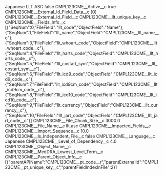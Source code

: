 <?xml version="1.0" encoding="UTF-8"?>
<CustomMetadata xmlns="http://soap.sforce.com/2006/04/metadata" xmlns:xsi="http://www.w3.org/2001/XMLSchema-instance" xmlns:xsd="http://www.w3.org/2001/XMLSchema">
    <label>Japanese LLT ASC</label>
    <protected>false</protected>
    <values>
        <field>CMPL123CME__Active__c</field>
        <value xsi:type="xsd:boolean">true</value>
    </values>
    <values>
        <field>CMPL123CME__External_Id_Field_Data__c</field>
        <value xsi:type="xsd:string">[0]</value>
    </values>
    <values>
        <field>CMPL123CME__External_Id_Field__c</field>
        <value xsi:type="xsd:string">CMPL123CME__llt_unique_key__c</value>
    </values>
    <values>
        <field>CMPL123CME__Fields_Info__c</field>
        <value xsi:type="xsd:string">[{&quot;SeqNum&quot;:0,&quot;FileField&quot;:&quot;llt_code&quot;,&quot;ObjectField&quot;:&quot;Name&quot;},
{&quot;SeqNum&quot;:1,&quot;FileField&quot;:&quot;llt_name&quot;,&quot;ObjectField&quot;:&quot;CMPL123CME__llt_name__c&quot;},
{&quot;SeqNum&quot;:3,&quot;FileField&quot;:&quot;llt_whoart_code&quot;,&quot;ObjectField&quot;:&quot;CMPL123CME__llt_whoart_code__c&quot;},
{&quot;SeqNum&quot;:4,&quot;FileField&quot;:&quot;llt_harts_code&quot;,&quot;ObjectField&quot;:&quot;CMPL123CME__llt_harts_code__c&quot;},
{&quot;SeqNum&quot;:5,&quot;FileField&quot;:&quot;llt_costart_sym&quot;,&quot;ObjectField&quot;:&quot;CMPL123CME__llt_costart_sym__c&quot;},
{&quot;SeqNum&quot;:6,&quot;FileField&quot;:&quot;llt_icd9_code&quot;,&quot;ObjectField&quot;:&quot;CMPL123CME__llt_icd9_code__c&quot;},
{&quot;SeqNum&quot;:7,&quot;FileField&quot;:&quot;llt_icd9cm_code&quot;,&quot;ObjectField&quot;:&quot;CMPL123CME__llt_icd9cm_code__c&quot;},
{&quot;SeqNum&quot;:8,&quot;FileField&quot;:&quot;llt_icd10_code&quot;,&quot;ObjectField&quot;:&quot;CMPL123CME__llt_icd10_code__c&quot;},
{&quot;SeqNum&quot;:9,&quot;FileField&quot;:&quot;llt_currency&quot;,&quot;ObjectField&quot;:&quot;CMPL123CME__llt_currency__c&quot;},
{&quot;SeqNum&quot;:10,&quot;FileField&quot;:&quot;llt_jart_code&quot;,&quot;ObjectField&quot;:&quot;CMPL123CME__llt_jart_code__c&quot;}]</value>
    </values>
    <values>
        <field>CMPL123CME__File_Chunk_Size__c</field>
        <value xsi:type="xsd:double">3000.0</value>
    </values>
    <values>
        <field>CMPL123CME__File_Name__c</field>
        <value xsi:type="xsd:string">llt.asc</value>
    </values>
    <values>
        <field>CMPL123CME__Impacted_Fields__c</field>
        <value xsi:nil="true"/>
    </values>
    <values>
        <field>CMPL123CME__Import_Sequence__c</field>
        <value xsi:type="xsd:double">10.0</value>
    </values>
    <values>
        <field>CMPL123CME__Is_Independent_File__c</field>
        <value xsi:type="xsd:boolean">false</value>
    </values>
    <values>
        <field>CMPL123CME__Language__c</field>
        <value xsi:type="xsd:string">Japanese</value>
    </values>
    <values>
        <field>CMPL123CME__Level_of_Dependency__c</field>
        <value xsi:type="xsd:double">4.0</value>
    </values>
    <values>
        <field>CMPL123CME__Object_Name__c</field>
        <value xsi:type="xsd:string">CMPL123CME__MedDRA_Lowest_Level_Term__c</value>
    </values>
    <values>
        <field>CMPL123CME__Parent_Object_Info__c</field>
        <value xsi:type="xsd:string">[{&quot;parentAPIName&quot;:&quot;CMPL123CME__pt_code__r&quot;,&quot;parentExternalId&quot;:&quot;CMPL123CME__pt_unique_key__c&quot;,&quot;parentFieldIndexInFile&quot;:2}]</value>
    </values>
</CustomMetadata>
